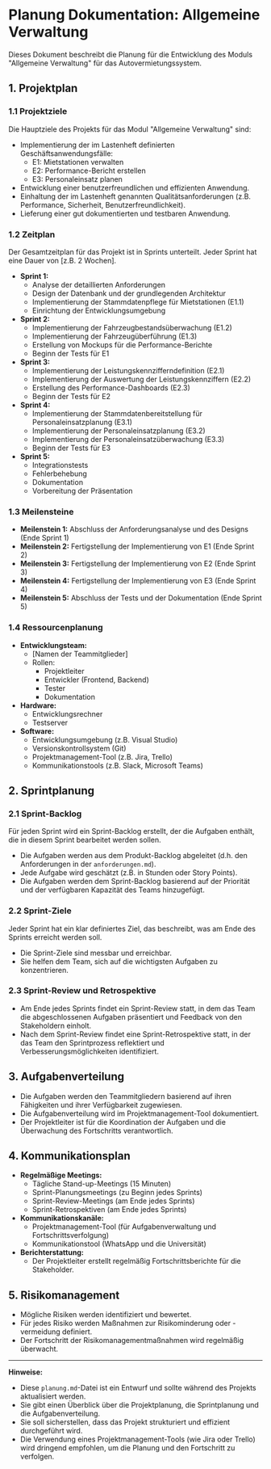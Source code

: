 # Planung Dokumentation: Allgemeine Verwaltung

Dieses Dokument beschreibt die Planung für die Entwicklung des Moduls "Allgemeine Verwaltung" für das Autovermietungssystem.

## 1. Projektplan

### 1.1 Projektziele

Die Hauptziele des Projekts für das Modul "Allgemeine Verwaltung" sind:

* Implementierung der im Lastenheft definierten Geschäftsanwendungsfälle:
    * E1: Mietstationen verwalten
    * E2: Performance-Bericht erstellen
    * E3: Personaleinsatz planen
* Entwicklung einer benutzerfreundlichen und effizienten Anwendung.
* Einhaltung der im Lastenheft genannten Qualitätsanforderungen (z.B. Performance, Sicherheit, Benutzerfreundlichkeit).
* Lieferung einer gut dokumentierten und testbaren Anwendung.

### 1.2 Zeitplan

Der Gesamtzeitplan für das Projekt ist in Sprints unterteilt. Jeder Sprint hat eine Dauer von [z.B. 2 Wochen].

* **Sprint 1:**
    * Analyse der detaillierten Anforderungen
    * Design der Datenbank und der grundlegenden Architektur
    * Implementierung der Stammdatenpflege für Mietstationen (E1.1)
    * Einrichtung der Entwicklungsumgebung
* **Sprint 2:**
    * Implementierung der Fahrzeugbestandsüberwachung (E1.2)
    * Implementierung der Fahrzeugüberführung (E1.3)
    * Erstellung von Mockups für die Performance-Berichte
    * Beginn der Tests für E1
* **Sprint 3:**
    * Implementierung der Leistungskennzifferndefinition (E2.1)
    * Implementierung der Auswertung der Leistungskennziffern (E2.2)
    * Erstellung des Performance-Dashboards (E2.3)
    * Beginn der Tests für E2
* **Sprint 4:**
    * Implementierung der Stammdatenbereitstellung für Personaleinsatzplanung (E3.1)
    * Implementierung der Personaleinsatzplanung (E3.2)
    * Implementierung der Personaleinsatzüberwachung (E3.3)
    * Beginn der Tests für E3
* **Sprint 5:**
    * Integrationstests
    * Fehlerbehebung
    * Dokumentation
    * Vorbereitung der Präsentation

### 1.3 Meilensteine

* **Meilenstein 1:** Abschluss der Anforderungsanalyse und des Designs (Ende Sprint 1)
* **Meilenstein 2:** Fertigstellung der Implementierung von E1 (Ende Sprint 2)
* **Meilenstein 3:** Fertigstellung der Implementierung von E2 (Ende Sprint 3)
* **Meilenstein 4:** Fertigstellung der Implementierung von E3 (Ende Sprint 4)
* **Meilenstein 5:** Abschluss der Tests und der Dokumentation (Ende Sprint 5)

### 1.4 Ressourcenplanung

* **Entwicklungsteam:**
    * [Namen der Teammitglieder]
    * Rollen:
        * Projektleiter
        * Entwickler (Frontend, Backend)
        * Tester
        * Dokumentation
* **Hardware:**
    * Entwicklungsrechner
    * Testserver
* **Software:**
    * Entwicklungsumgebung (z.B. Visual Studio)
    * Versionskontrollsystem (Git)
    * Projektmanagement-Tool (z.B. Jira, Trello)
    * Kommunikationstools (z.B. Slack, Microsoft Teams)

## 2. Sprintplanung

### 2.1 Sprint-Backlog

Für jeden Sprint wird ein Sprint-Backlog erstellt, der die Aufgaben enthält, die in diesem Sprint bearbeitet werden sollen.

* Die Aufgaben werden aus dem Produkt-Backlog abgeleitet (d.h. den Anforderungen in der `anforderungen.md`).
* Jede Aufgabe wird geschätzt (z.B. in Stunden oder Story Points).
* Die Aufgaben werden dem Sprint-Backlog basierend auf der Priorität und der verfügbaren Kapazität des Teams hinzugefügt.

### 2.2 Sprint-Ziele

Jeder Sprint hat ein klar definiertes Ziel, das beschreibt, was am Ende des Sprints erreicht werden soll.

* Die Sprint-Ziele sind messbar und erreichbar.
* Sie helfen dem Team, sich auf die wichtigsten Aufgaben zu konzentrieren.

### 2.3 Sprint-Review und Retrospektive

* Am Ende jedes Sprints findet ein Sprint-Review statt, in dem das Team die abgeschlossenen Aufgaben präsentiert und Feedback von den Stakeholdern einholt.
* Nach dem Sprint-Review findet eine Sprint-Retrospektive statt, in der das Team den Sprintprozess reflektiert und Verbesserungsmöglichkeiten identifiziert.

## 3. Aufgabenverteilung

* Die Aufgaben werden den Teammitgliedern basierend auf ihren Fähigkeiten und ihrer Verfügbarkeit zugewiesen.
* Die Aufgabenverteilung wird im Projektmanagement-Tool dokumentiert.
* Der Projektleiter ist für die Koordination der Aufgaben und die Überwachung des Fortschritts verantwortlich.

## 4. Kommunikationsplan

* **Regelmäßige Meetings:**
    * Tägliche Stand-up-Meetings (15 Minuten)
    * Sprint-Planungsmeetings (zu Beginn jedes Sprints)
    * Sprint-Review-Meetings (am Ende jedes Sprints)
    * Sprint-Retrospektiven (am Ende jedes Sprints)
* **Kommunikationskanäle:**
    * Projektmanagement-Tool (für Aufgabenverwaltung und Fortschrittsverfolgung)
    * Kommunikationstool (WhatsApp und die Universität)
* **Berichterstattung:**
    * Der Projektleiter erstellt regelmäßig Fortschrittsberichte für die Stakeholder.

## 5. Risikomanagement

* Mögliche Risiken werden identifiziert und bewertet.
* Für jedes Risiko werden Maßnahmen zur Risikominderung oder -vermeidung definiert.
* Der Fortschritt der Risikomanagementmaßnahmen wird regelmäßig überwacht.

---

**Hinweise:**

* Diese `planung.md`-Datei ist ein Entwurf und sollte während des Projekts aktualisiert werden.
* Sie gibt einen Überblick über die Projektplanung, die Sprintplanung und die Aufgabenverteilung.
* Sie soll sicherstellen, dass das Projekt strukturiert und effizient durchgeführt wird.
* Die Verwendung eines Projektmanagement-Tools (wie Jira oder Trello) wird dringend empfohlen, um die Planung und den Fortschritt zu verfolgen.
